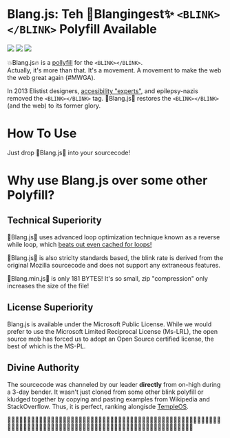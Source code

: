 <blink>Blang.js: Teh 💎Blangingest✨ `<BLINK></BLINK>` Polyfill Available</blink>
==================================================================
<img src="https://img.shields.io/badge/build-passing-green.svg">
<img src="https://img.shields.io/badge/coverage-100%25-green.svg">
<img src="https://img.shields.io/packagist/dm/doctrine/orm.svg">

💥Blang.js🔥 is a <a href="https://en.wikipedia.org/wiki/Polyfill">pollyfill</a> for the `<BLINK></BLINK>`.  
Actually, it's more than that.  It's a movement.  A movement to make the web the web great again (#MWGA).

In 2013 Elistist designers, [accesibility "experts"](https://www.w3.org/TR/CSS21/text.html#lining-striking-props), and epilepsy-nazis removed the `<BLINK></BLINK>` tag. 🔫Blang.js🎉
restores the `<BLINK></BLINK>` (and the web) to its former glory.

How To Use
==========
Just drop 🤑Blang.js💆 into your sourcecode!


Why use Blang.js over some other Polyfill?
==========================================

Technical Superiority
---------------------
🍬Blang.js🍹 uses advanced loop optimization technique known as a reverse while loop, which [beats out even cached for loops!](https://jsperf.com/while-reverse-vs-for-cached-length)

🏦Blang.js🏦 is also striclty standards based, the blink rate is derived from the original Mozilla sourcecode and does not
support any extraneous features.

📀Blang.min.js🍭 is only 181 BYTES!  It's so small, zip "compression" only increases the size of the file!

License Superiority
-------------------
Blang.js is available under the Microsoft Public License.  While we would prefer to use the Microsoft Limited Reciprocal License (Ms-LRL),
the open source mob has forced us to adopt an Open Source certified license, the best of which is the MS-PL.

Divine Authority
----------------
The sourcecode was channeled by our leader **directly** from on-high during a 3-day bender. It wasn't just cloned from some other blink polyfill or kludged together
  by copying and pasting examples from Wikipedia and StackOverflow.  Thus, it is perfect, ranking alongisde [TempleOS](http://www.templeos.org/).
  
  🛅🛅🛅🛅🛅🛅🛅🛅🛅🛅🛅🛅🛅🛅🛅🛅🛅🛅🛅🛅🛅🛅🛅🛅🛅🛅🛅🛅🛅🛅🛅🛅🛅🛅🛅🛅🛅🛅🛅🛅🛅🛅🛅🛅🛅🛅🛅🛅🛅🛅🛅🛅🛅🛅🛅🛅🛅🛅🛅🛅🛅🛅🛅🛅🛅🛅🛅🛅🛅🛅🛅🛅🛅🛅🛅🛅🛅🛅🛅🛅🛅🛅🛅🛅🛅🛅🛅🛅🛅🛅🛅🛅🛅🛅🛅🛅🛅🛅🛅🛅🛅